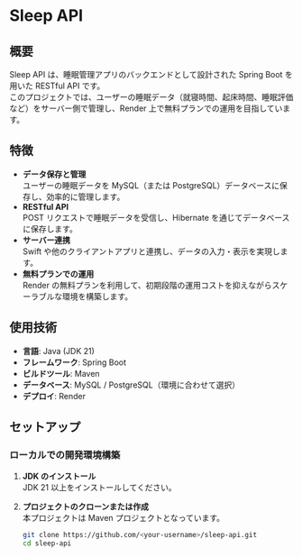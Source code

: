 # Sleep API

## 概要
Sleep API は、睡眠管理アプリのバックエンドとして設計された Spring Boot を用いた RESTful API です。  
このプロジェクトでは、ユーザーの睡眠データ（就寝時間、起床時間、睡眠評価など）をサーバー側で管理し、Render 上で無料プランでの運用を目指しています。

## 特徴
- **データ保存と管理**  
  ユーザーの睡眠データを MySQL（または PostgreSQL）データベースに保存し、効率的に管理します。
- **RESTful API**  
  POST リクエストで睡眠データを受信し、Hibernate を通じてデータベースに保存します。
- **サーバー連携**  
  Swift や他のクライアントアプリと連携し、データの入力・表示を実現します。
- **無料プランでの運用**  
  Render の無料プランを利用して、初期段階の運用コストを抑えながらスケーラブルな環境を構築します。

## 使用技術
- **言語**: Java (JDK 21)
- **フレームワーク**: Spring Boot
- **ビルドツール**: Maven
- **データベース**: MySQL / PostgreSQL（環境に合わせて選択）
- **デプロイ**: Render

## セットアップ

### ローカルでの開発環境構築
1. **JDK のインストール**  
   JDK 21 以上をインストールしてください。

2. **プロジェクトのクローンまたは作成**  
   本プロジェクトは Maven プロジェクトとなっています。  
   ```bash
   git clone https://github.com/<your-username>/sleep-api.git
   cd sleep-api
